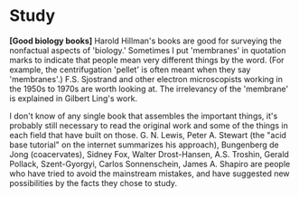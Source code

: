 # Study

**[Good biology books]**
Harold Hillman's books are good for surveying the nonfactual aspects of 'biology.' Sometimes I put 'membranes' in quotation marks to indicate that people mean very different things by the word. (For example, the centrifugation 'pellet' is often meant when they say 'membranes'.) F.S. Sjostrand and other electron microscopists working in the 1950s to 1970s are worth looking at. The irrelevancy of the 'membrane' is explained in Gilbert Ling's work.

I don't know of any single book that assembles the important things, it's probably still necessary to read the original work and some of the things in each field that have built on those. G. N. Lewis, Peter A. Stewart (the "acid base tutorial" on the internet summarizes his approach), Bungenberg de Jong (coacervates), Sidney Fox, Walter Drost-Hansen, A.S. Troshin, Gerald Pollack, Szent-Gyorgyi, Carlos Sonnenschein, James A. Shapiro are people who have tried to avoid the mainstream mistakes, and have suggested new possibilities by the facts they chose to study.